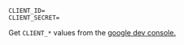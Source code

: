 
```
CLIENT_ID=
CLIENT_SECRET=
```

Get `CLIENT_*` values from the [google dev console.](https://console.developers.google.com/apis/credentials?project=power-bi-ga-access)